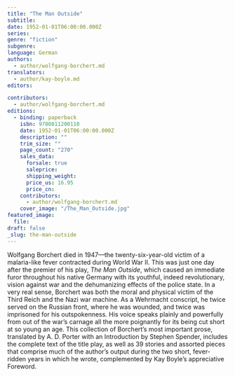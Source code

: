 ```yaml
---
title: "The Man Outside"
subtitle:
date: 1952-01-01T06:00:00.000Z
series:
genre: "fiction"
subgenre:
language: German
authors:
  - author/wolfgang-borchert.md
translators:
  - author/kay-boyle.md
editors:

contributors:
  - author/wolfgang-borchert.md
editions:
  - binding: paperback
    isbn: 9780811200110
    date: 1952-01-01T06:00:00.000Z
    description: ""
    trim_size: ""
    page_count: "270"
    sales_data:
      forsale: true
      saleprice:
      shipping_weight:
      price_us: 16.95
      price_cn:
    contributors:
      - author/wolfgang-borchert.md
    cover_image: "/The_Man_Outside.jpg"
featured_image:
  file:
draft: false
_slug: the-man-outside
---
```


Wolfgang Borchert died in 1947––the twenty-six-year-old victim of a malaria-like fever contracted during World War II. This was just one day after the premier of his play, _The Man Outside_, which caused an immediate furor throughout his native Germany with its youthful, indeed revolutionary, vision against war and the dehumanizing effects of the police state. In a very real sense, Borchert was both the moral and physical victim of the Third Reich and the Nazi war machine. As a Wehrmacht conscript, he twice served on the Russian front, where he was wounded, and twice was imprisoned for his outspokenness. His voice speaks plainly and powerfully from out of the war’s carnage all the more poignantly for its being cut short at so young an age. This collection of Borchert’s most important prose, translated by A. D. Porter with an Introduction by Stephen Spender, includes the complete text of the title play, as well as 39 stories and assorted pieces that comprise much of the author’s output during the two short, fever-ridden years in which he wrote, complemented by Kay Boyle’s appreciative Foreword.


